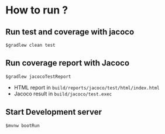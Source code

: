 # How to run ?

## Run test and coverage with jacoco
```
$gradlew clean test
```

## Run coverage report with Jacoco
```
$gradlew jacocoTestReport
```

* HTML report in `build/reports/jacoco/test/html/index.html`
* Jacoco result in `build/jacoco/test.exec`

## Start Development server
```
$mvnw bootRun
```